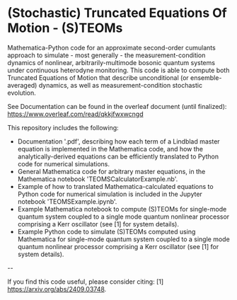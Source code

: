 # (Stochastic) Truncated Equations Of Motion - (S)TEOMs
Mathematica-Python code for an approximate second-order cumulants approach to simulate - most generally - the measurement-condition dynamics of nonlinear, arbitrarily-multimode bosonic quantum systems under continuous heterodyne monitoring.
This code is able to compute both Truncated Equations of Motion that describe unconditional (or ensemble-averaged) dynamics, as well as measurement-condition stochastic evolution.

See Documentation can be found in the overleaf document (until finalized):
https://www.overleaf.com/read/qkkjfwxwcngd

This repository includes the following:
- Documentation '.pdf', describing how each term of a Lindblad master equation is implemented in the Mathematica code, and how the analytically-derived equations can be efficiently translated to Python code for numerical simulations.
- General Mathematica code for arbitrary master equations, in the Mathematica notebook 'TEOMSCalculatorExample.nb'.
- Example of how to translated Mathematica-calculated equations to Python code for numerical simulation  is included in the Jupyter notebook 'TEOMSExample.ipynb'.
- Example Mathematica notebook to compute (S)TEOMs for single-mode quantum system coupled to a single mode quantum nonlinear processor comprising a Kerr oscillator (see [1] for system details).
- Example Python code to simulate (S)TEOMs computed using Mathematica for single-mode quantum system coupled to a single mode quantum nonlinear processor comprising a Kerr oscillator (see [1] for system details).

--

If you find this code useful, please consider citing: 
[1] https://arxiv.org/abs/2409.03748. 
